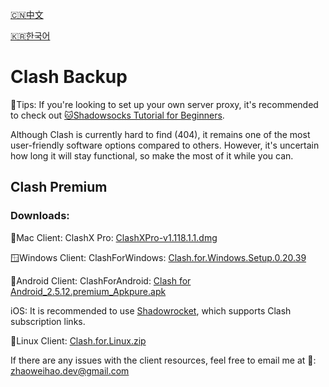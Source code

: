 [🇨🇳中文](./README.md)

[🇰🇷한국어](./README_kr.md)

# Clash Backup

🔔Tips: If you're looking to set up your own server proxy, it's recommended to check out [🐱Shadowsocks Tutorial for Beginners](https://github.com/zhaoweih/Shadowsocks-Tutorial).

Although Clash is currently hard to find (404), it remains one of the most user-friendly software options compared to others. However, it's uncertain how long it will stay functional, so make the most of it while you can.

## Clash Premium  
### Downloads:

🍎Mac Client: ClashX Pro: [ClashXPro-v1.118.1.1.dmg](https://github.com/zhaoweih/Clash-Copy/raw/main/ClashXPro-v1.118.1.1.dmg)

🪟Windows Client: ClashForWindows: [Clash.for.Windows.Setup.0.20.39](https://github.com/zhaoweih/Clash-Copy/raw/main/Clash.for.Windows.Setup.0.20.39.exe)

🤖Android Client: ClashForAndroid: [Clash for Android_2.5.12.premium_Apkpure.apk](https://github.com/zhaoweih/Clash-Copy/raw/main/Clash%20for%20Android_2.5.12.premium_Apkpure.apk)

iOS: It is recommended to use [Shadowrocket](https://apps.apple.com/us/app/shadowrocket/id932747118), which supports Clash subscription links.

🐧Linux Client: [Clash.for.Linux.zip](https://github.com/zhaoweih/Clash-Copy/raw/main/Clash.for.Linux.zip)

If there are any issues with the client resources, feel free to email me at 📮: zhaoweihao.dev@gmail.com